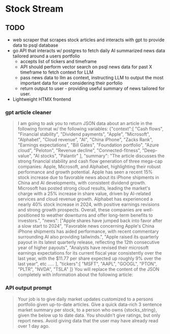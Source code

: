 
# Stock Stream

## TODO
- web scraper that scrapes stock articles and interacts with gpt to provide data to psql database
- go API that interacts w/ postgres to fetch daily AI summarized news data tailored around a users portfolio
  - accepts list of tickers and timeframe
  - API should perform vector search on psql news data for past X timeframe to fetch context for LLM
  - pass news data to llm as context, instructing LLM to output the most important data for user considering their porfolio
  - return output to user - providing useful summary of news tailored for user. 
- Lightweight HTMX frontend

### gpt article cleaner
 > I am going to ask you to return JSON data about an article in the following format w/ the following variables:
 {"context":[
  "Cash flows",
  "Financial stability",
  "Dividend payments",
  "Apple",
  "Microsoft",
  "Alphabet",
  "Cloud revenue",
  "AI",
  "China iPhone",
  "Zacks Rank",
  "Earnings expectations",
  "Bill Gates",
  "Foundation portfolio",
  "Azure cloud",
  "Peloton",
  "Revenue decline",
  "Connected-fitness",
  "Deep-value",
  "AI stocks",
  "Palantir"
],
"summary": "The article discusses the strong financial stability and cash flow generation of three mega-cap companies: Apple, Microsoft, and Alphabet, highlighting their robust performance and growth potential. Apple has seen a recent 15% stock increase due to favorable news about its iPhone shipments in China and AI developments, with consistent dividend growth. Microsoft has posted strong cloud results, leading the market's charge with a 25% increase in share value, driven by AI-related services and cloud revenue growth. Alphabet has experienced a nearly 40% stock increase in 2024, with positive earnings revisions and strong growth prospects. Overall, these companies are well-positioned to weather downturns and offer long-term benefits to investors.",
"news": ["Apple shares have jumped back into favor after a slow start to 2024", "Favorable news concerning Apple's China iPhone shipments has aided performance, with recent commentary surrounding AI also providing tailwinds.", "Apple raised its quarterly payout in its latest quarterly release, reflecting the 12th consecutive year of higher payouts", "Analysts have revised their microsoft earnings expectations for its current fiscal year consistently over the last year, with the $11.77 per share expected up roughly 9% over the last year", etc ..... ],
"tickers":[
    "MSFT",
    "AAPL",
    "GOOGL",
    "PTON",
    "PLTR",
    "NVDA",
    "TSLA"
]}
You will replace the content of the JSON completely with information about the following article:

### API output prompt
> Your job is to give daily market updates customized to a persons portfolio given up-to-date articles. 
Give a quick data-rich 3 sentence market summary per stock, to a person who owns {stocks_string}, given the below up to date data. You shouldn't give ratings, but only report news. Avoid giving data that the user may have already read over 1 day ago.
